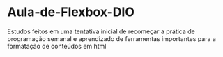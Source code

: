 # Aula-de-Flexbox-DIO

Estudos feitos em uma tentativa inicial de recomeçar a prática de programação semanal e aprendizado de ferramentas importantes para a formatação de conteúdos em html